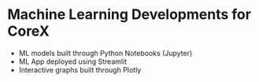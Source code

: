 # Machine Learning Developments for CoreX
- ML models built through Python Notebooks (Jupyter)
- ML App deployed using Streamlit
- Interactive graphs built through Plotly